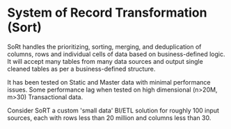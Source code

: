# System of Record Transformation (Sort)
SoRt handles the prioritizing, sorting, merging, and deduplication of columns, rows and individual cells of data based on business-defined logic. It will accept many tables from many data sources and output single cleaned tables as per a business-defined structure. 

It has been tested on Static and Master data with minimal performance issues. Some performance lag when tested on high dimensional (n>20M, m>30) Transactional data. 

Consider SoRT a custom 'small data' BI/ETL solution for roughly 100 input sources, each with rows less than 20 million and columns less than 30.  
